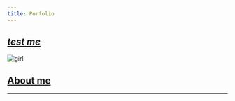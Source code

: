 ```yaml
---
title: Porfolio
---
```






## [*test me*](https://www.youtube.com/)          














![girl](https://user-images.githubusercontent.com/34174086/33789064-73f7b82e-dc4c-11e7-81e4-4256f2704501.jpg)
## [About me](README.md)

_________________________________________________________________
